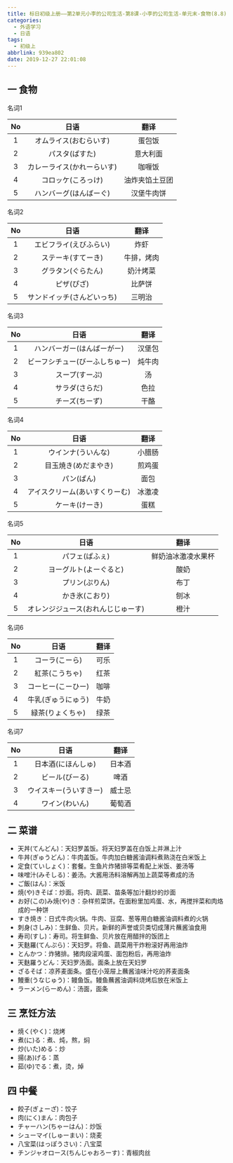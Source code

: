 ```yaml
---
title: 标日初级上册——第2单元小李的公司生活-第8课-小李的公司生活-单元末-食物(8.8)
categories:
  - 外语学习
  - 日语
tags:
  - 初级上
abbrlink: 939ea802
date: 2019-12-27 22:01:08
---
```

## 一 食物

名词1

|  No  |            日语            |      翻译      |
| :--: | :------------------------: | :------------: |
|  1   |   オムライス(おむらいす)   |     蛋包饭     |
|  2   |       パスタ(ぱすた)       |    意大利面    |
|  3   | カレーライス(かれーらいす) |     咖喱饭     |
|  4   |     コロッケ(ころっけ)     | 油炸夹馅土豆团 |
|  5   |   ハンバーグ(はんばーぐ)   |   汉堡牛肉饼   |

<!--more-->

名词2

|  No  |            日语            |    翻译    |
| :--: | :------------------------: | :--------: |
|  1   |   エビフライ(えびふらい)   |    炸虾    |
|  2   |     ステーキ(すてーき)     | 牛排，烤肉 |
|  3   |     グラタン(ぐらたん)     |  奶汁烤菜  |
|  4   |         ピザ(ぴざ)         |   比萨饼   |
|  5   | サンドイッチ(さんどいっち) |   三明治   |

名词3

|  No  |              日语              |  翻译  |
| :--: | :----------------------------: | :----: |
|  1   |   ハンバーガー(はんばーがー)   | 汉堡包 |
|  2   | ビーフシチュー(びーふしちゅー) | 炖牛肉 |
|  3   |         スープ(すーぷ)         |   汤   |
|  4   |         サラダ(さらだ)         |  色拉  |
|  5   |         チーズ(ちーず)         |  干酪  |

名词4

|  No  |              日语              |  翻译  |
| :--: | :----------------------------: | :----: |
|  1   |       ウインナ(ういんな)       | 小腊肠 |
|  2   |      目玉焼き(めだまやき)      | 煎鸡蛋 |
|  3   |           パン(ぱん)           |  面包  |
|  4   | アイスクリーム(あいすくりーむ) | 冰激凌 |
|  5   |         ケーキ(けーき)         |  蛋糕  |

名词5

|  No  |                日语                |        翻译        |
| :--: | :--------------------------------: | :----------------: |
|  1   |           パフェ(ぱふぇ)           | 鲜奶油冰激凌水果杯 |
|  2   |       ヨーグルト(よーぐると)       |        酸奶        |
|  3   |           プリン(ぷりん)           |        布丁        |
|  4   |           かき氷(こおり)           |        刨冰        |
|  5   | オレンジジュース(おれんじじゅーす) |        橙汁        |

名词6

|  No  |        日语        | 翻译 |
| :--: | :----------------: | :--: |
|  1   |   コーラ(こーら)   | 可乐 |
|  2   |   紅茶(こうちゃ)   | 红茶 |
|  3   | コーヒー(こーひー) | 咖啡 |
|  4   | 牛乳(ぎゅうにゅう) | 牛奶 |
|  5   |  緑茶(りょくちゃ)  | 绿茶 |

名词7

|  No  |          日语          |  翻译  |
| :--: | :--------------------: | :----: |
|  1   |   日本酒(にほんしゅ)   | 日本酒 |
|  2   |     ビール(びーる)     |  啤酒  |
|  3   | ウイスキー(ういすきー) | 威士忌 |
|  4   |     ワイン(わいん)     | 葡萄酒 |

## 二 菜谱

* 天丼(てんどん)：天妇罗盖饭。将天妇罗盖在白饭上并淋上汁
* 牛丼(ぎゅうどん)：牛肉盖饭。牛肉加白糖酱油调料煮熟浇在白米饭上
* 定食(ていしょく)：套餐。生鱼片炸猪排等菜肴配上米饭、姜汤等
* 味噌汁(みそしる)：姜汤。大酱用汤料溶解再加上蔬菜等煮成的汤
* ご飯(はん)：米饭
* 焼(や)きそば：炒面。将肉、蔬菜、苗条等加汁翻炒的炒面
* お好(この)み焼(や)き：杂样煎菜饼。在面粉里加鸡蛋、水，再搅拌菜和肉烙成的一种饼
* すき焼き：日式牛肉火锅。牛肉、豆腐、葱等用白糖酱油调料煮的火锅
* 刺身(さしみ)：生鲜鱼、贝片。新鲜的声誉或贝类切成薄片蘸酱油食用
* 寿司(すし)：寿司。将生鲜鱼、贝片放在用醋拌的饭团上
* 天麩羅(てんぷら)：天妇罗。将鱼、蔬菜用干炸粉滚好再用油炸
* とんかつ：炸猪排。猪肉段滚鸡蛋、面包粉后，再用油炸
* 天麩羅うどん：天妇罗汤面。面条上放在天妇罗
* ざるそば：凉荞麦面条。盛在小笼屉上蘸酱油味汁吃的荞麦面条
* 鰻重(うなじゅう)：鳗鱼饭。鳗鱼蘸酱油调料烧烤后放在米饭上
* ラーメン(らーめん)：汤面，面条

## 三 烹饪方法

* 焼く(やく)：烧烤
* 煮(に)る：煮、炖，熬，焖
* 炒(いた)める：炒
* 揚(あ)げる：蒸
* 茹(ゆ)でる：煮，烫，焯

## 四 中餐

* 餃子(ぎょーざ)：饺子
* 肉(にく)まん：肉包子
* チャーハン(ちゃーはん)：炒饭
* シューマイ(しゅーまい)：烧麦
* 八宝菜(はっぽうさい)：八宝菜
* チンジャオロース(ちんじゃおろーす)：青椒肉丝
